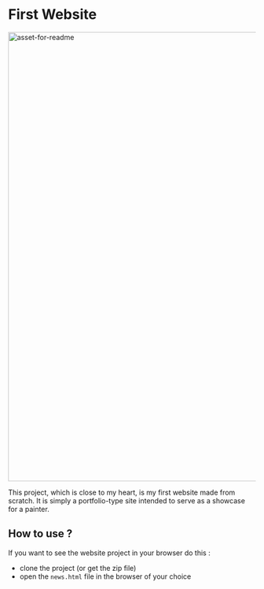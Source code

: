 # First Website

<img width="914" alt="asset-for-readme" src="https://github.com/moise7000/syhom-website/assets/77933570/591fc8c4-29f1-453d-a0ff-911d9355cb23">


This project, which is close to my heart, is my first website made from scratch. It is simply a portfolio-type site intended to serve as a showcase for a painter.

## How to use ?
If you want to see the website project in your browser do this : 
- clone the project (or get the zip file)
- open the ```news.html``` file in the browser of your choice
